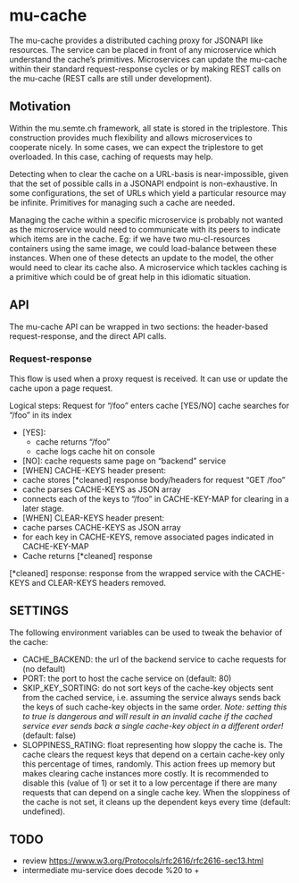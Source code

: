 mu-cache
================

The mu-cache provides a distributed caching proxy for JSONAPI like resources.  The service can be placed in front of any microservice which understand the cache’s primitives.  Microservices can update the mu-cache within their standard request-response cycles or by making REST calls on the mu-cache (REST calls are still under development).

Motivation
----------
Within the mu.semte.ch framework, all state is stored in the triplestore.  This construction provides much flexibility and allows microservices to cooperate nicely.  In some cases, we can expect the triplestore to get overloaded.  In this case, caching of requests may help.

Detecting when to clear the cache on a URL-basis is near-impossible, given that the set of possible calls in a JSONAPI endpoint is non-exhaustive.  In some configurations, the set of URLs which yield a particular resource may be infinite.  Primitives for managing such a cache are needed.

Managing the cache within a specific microservice is probably not wanted as the microservice would need to communicate with its peers to indicate which items are in the cache.  Eg: if we have two mu-cl-resources containers using the same image, we could load-balance between these instances.  When one of these detects an update to the model, the other would need to clear its cache also.  A microservice which tackles caching is a primitive which could be of great help in this idiomatic situation.


API
---
The mu-cache API can be wrapped in two sections: the header-based request-response, and the direct API calls.

### Request-response
This flow is used when a proxy request is received.  It can use or update the cache upon a page request.

Logical steps:
Request for “/foo” enters cache
[YES/NO] cache searches for “/foo” in its index
 - [YES]: 
   - cache returns “/foo”
   - cache logs cache hit on console
 - [NO]: cache requests same page on “backend” service
 - [WHEN] CACHE-KEYS header present: 
  - cache stores [*cleaned] response body/headers for request “GET /foo”
  - cache parses CACHE-KEYS as JSON array
  - connects each of the keys to “/foo” in CACHE-KEY-MAP for clearing in a later stage.
 - [WHEN] CLEAR-KEYS header present: 
  - cache parses CACHE-KEYS as JSON array
  - for each key in CACHE-KEYS, remove associated pages indicated in CACHE-KEY-MAP
- Cache returns [*cleaned] response

[*cleaned] response: response from the wrapped service with the CACHE-KEYS and CLEAR-KEYS headers removed.

SETTINGS
--------
The following environment variables can be used to tweak the behavior of the cache:
- CACHE_BACKEND: the url of the backend service to cache requests for (no default)
- PORT: the port to host the cache service on (default: 80)
- SKIP_KEY_SORTING: do not sort keys of the cache-key objects sent from the cached service, i.e. assuming the service always sends back the keys of such cache-key objects in the same order.
*Note: setting this to true is dangerous and will result in an invalid cache if the cached service ever sends back a single cache-key object in a different order!* (default: false)
- SLOPPINESS_RATING: float representing how sloppy the cache is. The cache clears the request keys that depend on a certain cache-key only this percentage of times, randomly. This action frees up memory but makes clearing cache instances more costly. It is recommended to disable this (value of 1) or set it to a low percentage if there are many requests that can depend on a single cache key. When the sloppiness of the cache is not set, it cleans up the dependent keys every time (default: undefined).

TODO
----
- review https://www.w3.org/Protocols/rfc2616/rfc2616-sec13.html
- intermediate mu-service does decode %20 to +


